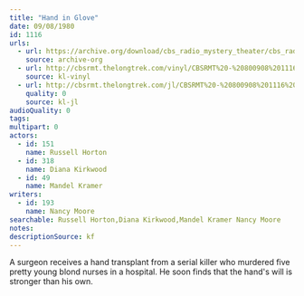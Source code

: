 ```yaml
---
title: "Hand in Glove"
date: 09/08/1980
id: 1116
urls: 
  - url: https://archive.org/download/cbs_radio_mystery_theater/cbs_radio_mystery_theater-1101-1150.zip/cbs_radio_mystery_theater-1101-1150%2Fcbsrmt_1116_hand_in_glove.mp3
    source: archive-org
  - url: http://cbsrmt.thelongtrek.com/vinyl/CBSRMT%20-%20800908%201116%20Hand%20in%20Glove_afrts.mp3
    source: kl-vinyl
  - url: http://cbsrmt.thelongtrek.com/jl/CBSRMT%20-%20800908%201116%20Hand%20In%20Glove_jl.mp3
    quality: 0
    source: kl-jl
audioQuality: 0
tags: 
multipart: 0
actors:  
  - id: 151
    name: Russell Horton  
  - id: 318
    name: Diana Kirkwood  
  - id: 49
    name: Mandel Kramer
writers:  
  - id: 193
    name: Nancy Moore
searchable: Russell Horton,Diana Kirkwood,Mandel Kramer Nancy Moore
notes: 
descriptionSource: kf
---
```

A surgeon receives a hand transplant from a serial killer who murdered five pretty young blond nurses in a hospital. He soon finds that the hand's will is stronger than his own.